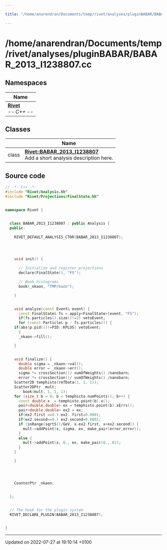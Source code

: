 ```yaml
---

title: "/home/anarendran/Documents/temp/rivet/analyses/pluginBABAR/BABAR_2013_I1238807.cc"

---
```


# /home/anarendran/Documents/temp/rivet/analyses/pluginBABAR/BABAR_2013_I1238807.cc



## Namespaces

| Name           |
| -------------- |
| **[Rivet](http://example.org/namespaces/namespacerivet/)** <br>-*- C++ -*-  |

## Classes

|                | Name           |
| -------------- | -------------- |
| class | **[Rivet::BABAR_2013_I1238807](http://example.org/classes/classrivet_1_1babar__2013__i1238807/)** <br>Add a short analysis description here.  |




## Source code

```cpp
// -*- C++ -*-
#include "Rivet/Analysis.hh"
#include "Rivet/Projections/FinalState.hh"


namespace Rivet {


  class BABAR_2013_I1238807 : public Analysis {
  public:

    RIVET_DEFAULT_ANALYSIS_CTOR(BABAR_2013_I1238807);




    void init() {

      // Initialise and register projections
      declare(FinalState(), "FS");

      // Book histograms
      book(_nkaon, "TMP/kaon");

    }


    void analyze(const Event& event) {
      const FinalState& fs = apply<FinalState>(event, "FS");
      if(fs.particles().size()!=2) vetoEvent;
      for (const Particle& p : fs.particles()) {
    if(abs(p.pid())!=PID::KPLUS) vetoEvent;
      }
      _nkaon->fill();

    }


    void finalize() {
      double sigma = _nkaon->val();
      double error = _nkaon->err();
      sigma *= crossSection()/ sumOfWeights() /nanobarn;
      error *= crossSection()/ sumOfWeights() /nanobarn;
    Scatter2D temphisto(refData(1, 1, 1));
    Scatter2DPtr  mult;
        book(mult, 1, 1, 1);
    for (size_t b = 0; b < temphisto.numPoints(); b++) {
      const double x  = temphisto.point(b).x();
      pair<double,double> ex = temphisto.point(b).xErrs();
      pair<double,double> ex2 = ex;
      if(ex2.first ==0.) ex2. first=0.0001;
      if(ex2.second==0.) ex2.second=0.0001;
      if (inRange(sqrtS()/GeV, x-ex2.first, x+ex2.second)) {
        mult->addPoint(x, sigma, ex, make_pair(error,error));
      }
      else {
        mult->addPoint(x, 0., ex, make_pair(0.,.0));
      }
    } 

    }




    CounterPtr _nkaon;


  };


  // The hook for the plugin system
  RIVET_DECLARE_PLUGIN(BABAR_2013_I1238807);


}
```


-------------------------------

Updated on 2022-07-27 at 19:10:14 +0100
